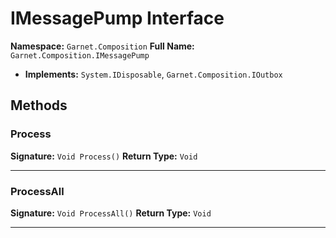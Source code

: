# IMessagePump Interface

**Namespace:** `Garnet.Composition`
**Full Name:** `Garnet.Composition.IMessagePump`
- **Implements:** `System.IDisposable`, `Garnet.Composition.IOutbox`

## Methods

### Process

**Signature:** `Void Process()`
**Return Type:** `Void`

---

### ProcessAll

**Signature:** `Void ProcessAll()`
**Return Type:** `Void`

---